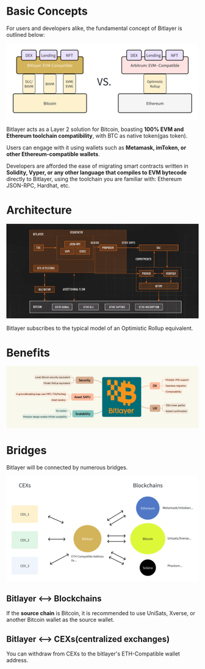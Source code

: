 # Basic Concepts

For users and developers alike, the fundamental concept of Bitlayer is outlined below:

![analog](images/analog-btc-eth.png)

Bitlayer acts as a Layer 2 solution for Bitcoin, boasting **100% EVM and Ethereum toolchain compatibility**, with BTC as native token(gas token).

Users can engage with it using wallets such as **Metamask, imToken, or other Ethereum-compatible wallets**.

Developers are afforded the ease of migrating smart contracts written in **Solidity, Vyper, or any other language that compiles to EVM bytecode** directly to Bitlayer, using the toolchain you are familiar with: Ethereum JSON-RPC, Hardhat, etc.

# Architecture

![arch](images/architecture.png)

Bitlayer subscribes to the typical model of an Optimistic Rollup equivalent.

# Benefits

![benefits](images/benefit.png)

# Bridges

Bitlayer will be connected by numerous bridges.

![bridges](images/bitlayer-bridges.png)


## Bitlayer <--> Blockchains
If the **source chain** is Bitcoin, it is recommended to use UniSats, Xverse, or another Bitcoin wallet as the source wallet.

## Bitlayer <--> CEXs(centralized exchanges)

You can withdraw from CEXs to the bitlayer's ETH-Compatible wallet address.